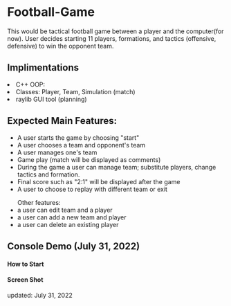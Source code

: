 # Football-Game

<p>
This would be tactical football game between a player and the computer(for now). 
User decides starting 11 players, formations, and tactics (offensive, defensive) to win the opponent team.
</p>

<h2>Implimentations</h2>
<li>C++ OOP: </li>
<li>Classes: Player, Team, Simulation (match)</li>
<li>raylib GUI tool (planning)</li>

<h2>Expected Main Features:</h2>
<ul>
<li>A user starts the game by choosing "start"</li>
<li>A user chooses a team and opponent's team</li>
<li>A user manages one's team</li>
<li>Game play (match will be displayed as comments)</li>
<li>During the game a user can manage team; substitute players, change tactics and formation.</li>
<li>Final score such as "2:1" will be displayed after the game</li>
<li>A user to choose to replay with different team or exit</li>
</ul>
<ul>
Other features:
<li>a user can edit team and a player</li>
<li>a user can add a new team and player</li>
<li>a user can delete an existing player</li>
</ul>

<h2>Console Demo (July 31, 2022)</h2>
<h4>How to Start</h4>
<h4>Screen Shot </h4>

updated: July 31, 2022
